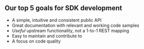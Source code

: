 Our top 5 goals for SDK development
-----------------------------------

- A simple, intuitive and consistent public API
- Great documentation with relevant and working code samples
- _Useful_ upstream functionality, not a 1-to-1 REST mapping
- Easy to maintain and contribute to
- A focus on code quality
